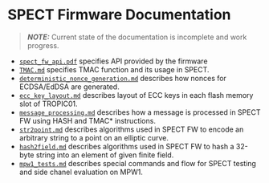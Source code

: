 # SPECT Firmware Documentation

> **_NOTE:_** Current state of the documentation is incomplete and work progress.

- [`spect_fw_api.pdf`](spect_fw_api/pdf/spect_fw_api.pdf) specifies API provided by the firmware
- [`TMAC.md`](TMAC.md) specifies TMAC function and its usage in SPECT.
- [`deterministic_nonce_generation.md`](deterministic_nonce_generation.md) describes how nonces for ECDSA/EdDSA are generated.
- [`ecc_key_layout.md`](#ecc_key_layout.md) describes layout of ECC keys in each flash memory slot of TROPIC01.
- [`message_processing.md`](message_processing.md) describes how a message is processed in SPECT FW using HASH and TMAC* instructions.
- [`str2point.md`](str2point.md) describes algorithms used in SPECT FW to encode an arbitrary string to a point on an elliptic curve.
- [`hash2field.md`](hash2field.md) describes algorithms used in SPECT FW to hash a 32-byte string into an element of given finite field.
- [`mpw1_tests.md`](mpw1_tests.md) describes special commands and flow for SPECT testing and side chanel evaluation on MPW1.
